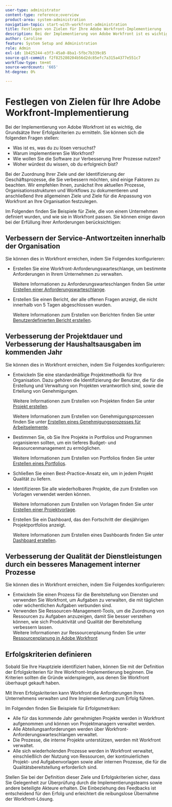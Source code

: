 ```yaml
---
user-type: administrator
content-type: reference;overview
product-area: system-administration
navigation-topic: start-with-workfront-administration
title: Festlegen von Zielen für Ihre Adobe Workfront-Implementierung
description: Bei der Implementierung von Adobe Workfront ist es wichtig, die Grundsätze Ihrer Erfolgskriterien zu ermitteln. Wir empfehlen Ihnen, zunächst Ihre aktuellen Prozesse, Organisationsstrukturen und Workflows zu dokumentieren und anschließend Ihre allgemeinen Ziele und Ziele für die Anpassung von Workfront an Ihre Organisation festzulegen.
author: Caroline
feature: System Setup and Administration
role: Admin
exl-id: 1b425244-e3f3-45a0-8ba1-5fbc7b339c85
source-git-commit: f2f825280204b56d2dc85efc7a315a4377e551c7
workflow-type: tm+mt
source-wordcount: '665'
ht-degree: 0%

---
```


# Festlegen von Zielen für Ihre Adobe Workfront-Implementierung

Bei der Implementierung von Adobe Workfront ist es wichtig, die Grundsätze Ihrer Erfolgskriterien zu ermitteln. Sie können sich die folgenden Fragen stellen:

* Was ist es, was du zu lösen versuchst?
* Warum implementieren Sie Workfront?
* Wie wollen Sie die Software zur Verbesserung Ihrer Prozesse nutzen?
* Woher würdest du wissen, ob du erfolgreich bist?

Bei der Zuordnung Ihrer Ziele und der Identifizierung der Geschäftsprozesse, die Sie verbessern möchten, sind einige Faktoren zu beachten. Wir empfehlen Ihnen, zunächst Ihre aktuellen Prozesse, Organisationsstrukturen und Workflows zu dokumentieren und anschließend Ihre allgemeinen Ziele und Ziele für die Anpassung von Workfront an Ihre Organisation festzulegen.

Im Folgenden finden Sie Beispiele für Ziele, die von einem Unternehmen definiert wurden, und wie sie in Workfront passen. Sie können einige davon bei der Erfüllung Ihrer Anforderungen berücksichtigen:

## Verbessern der Service-Antwortzeiten innerhalb der Organisation

Sie können dies in Workfront erreichen, indem Sie Folgendes konfigurieren:

* Erstellen Sie eine Workfront-Anforderungswarteschlange, um bestimmte Anforderungen in Ihrem Unternehmen zu verwalten.

   Weitere Informationen zu Anforderungswarteschlangen finden Sie unter [Erstellen einer Anforderungswarteschlange](../../manage-work/requests/create-and-manage-request-queues/create-request-queue.md).

* Erstellen Sie einen Bericht, der alle offenen Fragen anzeigt, die nicht innerhalb von 5 Tagen abgeschlossen wurden.

   Weitere Informationen zum Erstellen von Berichten finden Sie unter [Benutzerdefinierten Bericht erstellen](../../reports-and-dashboards/reports/creating-and-managing-reports/create-custom-report.md).

## Verbesserung der Projektdauer und Verbesserung der Haushaltsausgaben im kommenden Jahr

Sie können dies in Workfront erreichen, indem Sie Folgendes konfigurieren:

* Entwickeln Sie eine standardmäßige Projektmethodik für Ihre Organisation. Dazu gehören die Identifizierung der Benutzer, die für die Erstellung und Verwaltung von Projekten verantwortlich sind, sowie die Erteilung von Genehmigungen.

   Weitere Informationen zum Erstellen von Projekten finden Sie unter [Projekt erstellen](../../manage-work/projects/create-projects/create-project.md).

   Weitere Informationen zum Erstellen von Genehmigungsprozessen finden Sie unter [Erstellen eines Genehmigungsprozesses für Arbeitselemente](../../administration-and-setup/customize-workfront/configure-approval-milestone-processes/create-approval-processes.md).

* Bestimmen Sie, ob Sie Ihre Projekte in Portfolios und Programmen organisieren sollten, um ein tieferes Budget- und Ressourcenmanagement zu ermöglichen.

   Weitere Informationen zum Erstellen von Portfolios finden Sie unter [Erstellen eines Portfolios](../../manage-work/portfolios/create-and-manage-portfolios/create-portfolios.md).

* Schließen Sie einen Best-Practice-Ansatz ein, um in jedem Projekt Qualität zu liefern.
* Identifizieren Sie alle wiederholbaren Projekte, die zum Erstellen von Vorlagen verwendet werden können.

   Weitere Informationen zum Erstellen von Vorlagen finden Sie unter [Erstellen einer Projektvorlage](../../manage-work/projects/create-and-manage-templates/create-template.md).

* Erstellen Sie ein Dashboard, das den Fortschritt der diesjährigen Projektportfolios anzeigt.

   Weitere Informationen zum Erstellen eines Dashboards finden Sie unter [Dashboard erstellen](../../reports-and-dashboards/dashboards/creating-and-managing-dashboards/create-dashboard.md).

## Verbesserung der Qualität der Dienstleistungen durch ein besseres Management interner Prozesse

Sie können dies in Workfront erreichen, indem Sie Folgendes konfigurieren:

* Entwickeln Sie einen Prozess für die Bereitstellung von Diensten und verwenden Sie Workfront, um Aufgaben zu verwalten, die mit täglichen oder wöchentlichen Aufgaben verbunden sind.
* Verwenden Sie Ressourcen-Management-Tools, um die Zuordnung von Ressourcen zu Aufgaben anzuzeigen, damit Sie besser verstehen können, wie sich Produktivität und Qualität der Bereitstellung verbessern lassen.\
   Weitere Informationen zur Ressourcenplanung finden Sie unter [Ressourcenplanung in Adobe Workfront](../../resource-mgmt/resource-planning/resource-planning-overview.md)

## Erfolgskriterien definieren

Sobald Sie Ihre Hauptziele identifiziert haben, können Sie mit der Definition der Erfolgskriterien für Ihre Workfront-Implementierung beginnen. Die Kriterien sollten die Gründe widerspiegeln, aus denen Sie Workfront überhaupt gekauft haben.

Mit Ihren Erfolgskriterien kann Workfront die Anforderungen Ihres Unternehmens verwalten und Ihre Implementierung zum Erfolg führen.

Im Folgenden finden Sie Beispiele für Erfolgsmetriken:

* Alle für das kommende Jahr genehmigten Projekte werden in Workfront aufgenommen und können von Projektmanagern verwaltet werden.
* Alle Abteilungsanforderungen werden über Workfront-Anforderungswarteschlangen verwaltet.
* Die Prozesse, die interne Projekte unterstützen, werden mit Workfront verwaltet.
* Alle sich wiederholenden Prozesse werden in Workfront verwaltet, einschließlich der Nutzung von Ressourcen, der kontinuierlichen Projekt- und Aufgabenvorlagen sowie aller internen Prozesse, die für die Qualitätsbereitstellung erforderlich sind.

Stellen Sie bei der Definition dieser Ziele und Erfolgskriterien sicher, dass Sie Gelegenheit zur Überprüfung durch die Implementierungsteams sowie andere beteiligte Akteure erhalten. Die Einbeziehung des Feedbacks ist entscheidend für den Erfolg und erleichtert die reibungslose Übernahme der Workfront-Lösung.
